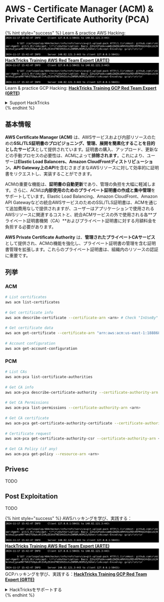 # AWS - Certificate Manager (ACM) & Private Certificate Authority (PCA)

{% hint style="success" %}
Learn & practice AWS Hacking:<img src="../../../.gitbook/assets/image (1).png" alt="" data-size="line">[**HackTricks Training AWS Red Team Expert (ARTE)**](https://training.hacktricks.xyz/courses/arte)<img src="../../../.gitbook/assets/image (1).png" alt="" data-size="line">\
Learn & practice GCP Hacking: <img src="../../../.gitbook/assets/image (2).png" alt="" data-size="line">[**HackTricks Training GCP Red Team Expert (GRTE)**<img src="../../../.gitbook/assets/image (2).png" alt="" data-size="line">](https://training.hacktricks.xyz/courses/grte)

<details>

<summary>Support HackTricks</summary>

* Check the [**subscription plans**](https://github.com/sponsors/carlospolop)!
* **Join the** 💬 [**Discord group**](https://discord.gg/hRep4RUj7f) or the [**telegram group**](https://t.me/peass) or **follow** us on **Twitter** 🐦 [**@hacktricks\_live**](https://twitter.com/hacktricks\_live)**.**
* **Share hacking tricks by submitting PRs to the** [**HackTricks**](https://github.com/carlospolop/hacktricks) and [**HackTricks Cloud**](https://github.com/carlospolop/hacktricks-cloud) github repos.

</details>
{% endhint %}

## 基本情報

**AWS Certificate Manager (ACM)** は、AWSサービスおよび内部リソースのための**SSL/TLS証明書のプロビジョニング、管理、展開を簡素化することを目的としたサービス**として提供されています。証明書の購入、アップロード、更新などの手動プロセスの必要性は、ACMによって**排除されます**。これにより、ユーザーは**Elastic Load Balancers、Amazon CloudFrontディストリビューション、API Gateway上のAPI**を含むさまざまなAWSリソースに対して効率的に証明書をリクエストし、実装することができます。

ACMの重要な機能は、**証明書の自動更新**であり、管理の負担を大幅に軽減します。さらに、ACMは**内部使用のためのプライベート証明書の作成と集中管理**をサポートしています。Elastic Load Balancing、Amazon CloudFront、Amazon API Gatewayなどの統合AWSサービスのためのSSL/TLS証明書は、ACMを通じて追加費用なしで提供されますが、ユーザーはアプリケーションで使用されるAWSリソースに関連するコストと、統合ACMサービスの外で使用される各**プライベート証明書機関（CA）**およびプライベート証明書に対する月額料金を負担する必要があります。

**AWS Private Certificate Authority** は、**管理されたプライベートCAサービス**として提供され、ACMの機能を強化し、プライベート証明書の管理を含む証明書管理を拡張します。これらのプライベート証明書は、組織内のリソースの認証に重要です。

## 列挙

### ACM
```bash
# List certificates
aws acm list-certificates

# Get certificate info
aws acm describe-certificate --certificate-arn <arn> # Check "InUseBy" to check which resources are using it

# Get certificate data
aws acm get-certificate --certificate-arn "arn:aws:acm:us-east-1:188868097724:certificate/865abced-82c9-43bf-b7d2-1f4948bf353d"

# Account configuration
aws acm get-account-configuration
```
### PCM
```bash
# List CAs
aws acm-pca list-certificate-authorities

# Get CA info
aws acm-pca describe-certificate-authority --certificate-authority-arn <arn>

# Get CA Permissions
aws acm-pca list-permissions --certificate-authority-arn <arn>

# Get CA certificate
aws acm-pca get-certificate-authority-certificate --certificate-authority-arn <arn>

# Certificate request
aws acm-pca get-certificate-authority-csr --certificate-authority-arn <arn>

# Get CA Policy (if any)
aws acm-pca get-policy --resource-arn <arn>
```
## Privesc

TODO

## Post Exploitation

TODO

{% hint style="success" %}
AWSハッキングを学び、実践する：<img src="../../../.gitbook/assets/image (1).png" alt="" data-size="line">[**HackTricks Training AWS Red Team Expert (ARTE)**](https://training.hacktricks.xyz/courses/arte)<img src="../../../.gitbook/assets/image (1).png" alt="" data-size="line">\
GCPハッキングを学び、実践する：<img src="../../../.gitbook/assets/image (2).png" alt="" data-size="line">[**HackTricks Training GCP Red Team Expert (GRTE)**<img src="../../../.gitbook/assets/image (2).png" alt="" data-size="line">](https://training.hacktricks.xyz/courses/grte)

<details>

<summary>HackTricksをサポートする</summary>

* [**サブスクリプションプラン**](https://github.com/sponsors/carlospolop)を確認してください！
* **💬 [**Discordグループ**](https://discord.gg/hRep4RUj7f)または[**Telegramグループ**](https://t.me/peass)に参加するか、**Twitter** 🐦 [**@hacktricks\_live**](https://twitter.com/hacktricks\_live)**をフォローしてください。**
* **[**HackTricks**](https://github.com/carlospolop/hacktricks)および[**HackTricks Cloud**](https://github.com/carlospolop/hacktricks-cloud)のGitHubリポジトリにPRを提出してハッキングトリックを共有してください。**

</details>
{% endhint %}

